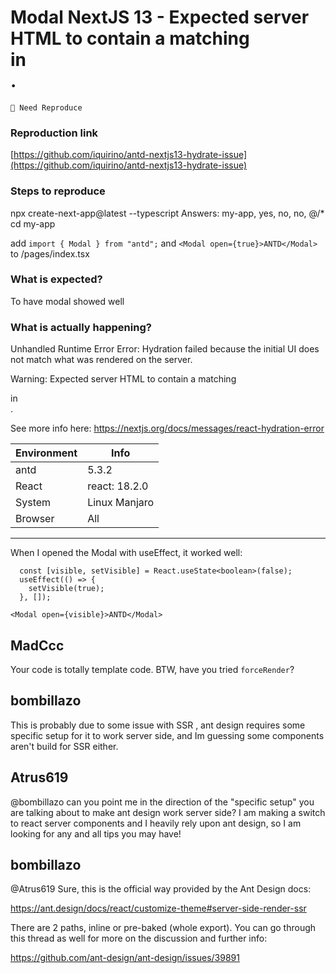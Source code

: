 # Modal NextJS 13 - Expected server HTML to contain a matching <div> in <div>.

`🤔 Need Reproduce`

### Reproduction link

[https://github.com/iquirino/antd-nextjs13-hydrate-issue](https://github.com/iquirino/antd-nextjs13-hydrate-issue)

### Steps to reproduce

npx create-next-app@latest --typescript
Answers: my-app, yes, no, no, @/\*
cd my-app

add `import { Modal } from "antd";` and `<Modal open={true}>ANTD</Modal>` to /pages/index.tsx

### What is expected?

To have modal showed well

### What is actually happening?

Unhandled Runtime Error
Error: Hydration failed because the initial UI does not match what was rendered on the server.

Warning: Expected server HTML to contain a matching <div> in <div>.

See more info here: https://nextjs.org/docs/messages/react-hydration-error

| Environment | Info          |
| ----------- | ------------- |
| antd        | 5.3.2         |
| React       | react: 18.2.0 |
| System      | Linux Manjaro |
| Browser     | All           |

---

When I opened the Modal with useEffect, it worked well:

```
  const [visible, setVisible] = React.useState<boolean>(false);
  useEffect(() => {
    setVisible(true);
  }, []);

<Modal open={visible}>ANTD</Modal>
```

<!-- generated by ant-design-issue-helper. DO NOT REMOVE -->

## MadCcc

Your code is totally template code. BTW, have you tried `forceRender`?

## bombillazo

This is probably due to some issue with SSR , ant design requires some specific setup for it to work server side, and Im guessing some components aren't build for SSR either.

## Atrus619

@bombillazo can you point me in the direction of the "specific setup" you are talking about to make ant design work server side? I am making a switch to react server components and I heavily rely upon ant design, so I am looking for any and all tips you may have!

## bombillazo

@Atrus619 Sure, this is the official way provided by the Ant Design docs:

https://ant.design/docs/react/customize-theme#server-side-render-ssr

There are 2 paths, inline or pre-baked (whole export). You can go through this thread as well for more on the discussion and further info:

https://github.com/ant-design/ant-design/issues/39891
